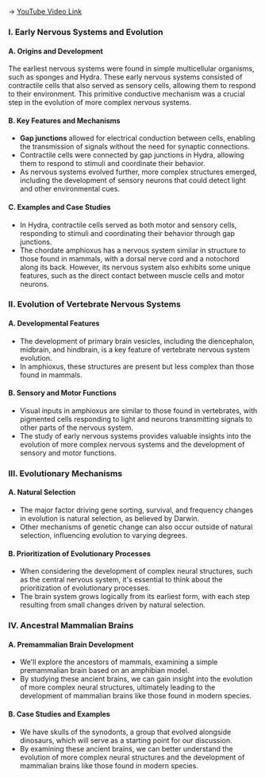-> [YouTube Video Link](https://www.youtube.com/watch?v=kr8Hn8y3sEg&list=PLUl4u3cNGP62ABe0O-0qtaHHxyKQi1ZwR&index=3&pp=iAQB)

### I. Early Nervous Systems and Evolution
#### A. Origins and Development

The earliest nervous systems were found in simple multicellular organisms, such as sponges and Hydra. These early nervous systems consisted of contractile cells that also served as sensory cells, allowing them to respond to their environment. This primitive conductive mechanism was a crucial step in the evolution of more complex nervous systems.

#### B. Key Features and Mechanisms

- **Gap junctions** allowed for electrical conduction between cells, enabling the transmission of signals without the need for synaptic connections.
- Contractile cells were connected by gap junctions in Hydra, allowing them to respond to stimuli and coordinate their behavior.
- As nervous systems evolved further, more complex structures emerged, including the development of sensory neurons that could detect light and other environmental cues.

#### C. Examples and Case Studies

- In Hydra, contractile cells served as both motor and sensory cells, responding to stimuli and coordinating their behavior through gap junctions.
- The chordate amphioxus has a nervous system similar in structure to those found in mammals, with a dorsal nerve cord and a notochord along its back. However, its nervous system also exhibits some unique features, such as the direct contact between muscle cells and motor neurons.

### II. Evolution of Vertebrate Nervous Systems
#### A. Developmental Features

- The development of primary brain vesicles, including the diencephalon, midbrain, and hindbrain, is a key feature of vertebrate nervous system evolution.
- In amphioxus, these structures are present but less complex than those found in mammals.

#### B. Sensory and Motor Functions

- Visual inputs in amphioxus are similar to those found in vertebrates, with pigmented cells responding to light and neurons transmitting signals to other parts of the nervous system.
- The study of early nervous systems provides valuable insights into the evolution of more complex nervous systems and the development of sensory and motor functions.

### III. Evolutionary Mechanisms
#### A. Natural Selection

- The major factor driving gene sorting, survival, and frequency changes in evolution is natural selection, as believed by Darwin.
- Other mechanisms of genetic change can also occur outside of natural selection, influencing evolution to varying degrees.

#### B. Prioritization of Evolutionary Processes

- When considering the development of complex neural structures, such as the central nervous system, it's essential to think about the prioritization of evolutionary processes.
- The brain system grows logically from its earliest form, with each step resulting from small changes driven by natural selection.

### IV. Ancestral Mammalian Brains
#### A. Premammalian Brain Development

- We'll explore the ancestors of mammals, examining a simple premammalian brain based on an amphibian model.
- By studying these ancient brains, we can gain insight into the evolution of more complex neural structures, ultimately leading to the development of mammalian brains like those found in modern species.

#### B. Case Studies and Examples

- We have skulls of the synodonts, a group that evolved alongside dinosaurs, which will serve as a starting point for our discussion.
- By examining these ancient brains, we can better understand the evolution of more complex neural structures and the development of mammalian brains like those found in modern species.